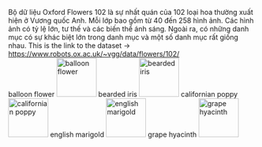 Bộ dữ liệu Oxford Flowers 102 là sự nhất quán của 102 loại hoa thường xuất hiện ở Vương quốc Anh. Mỗi lớp bao gồm từ 40 đến 258 hình ảnh. Các hình ảnh có tỷ lệ lớn, tư thế và các biến thể ánh sáng. Ngoài ra, có những danh mục có sự khác biệt lớn trong danh mục và một số danh mục rất giống nhau.
This is the link to the dataset -> https://www.robots.ox.ac.uk/~vgg/data/flowers/102/
<br> balloon flower <img width="81" height="79" alt="balloon flower" src="https://github.com/user-attachments/assets/9e8c520b-795f-4d71-a7e4-92eec5ba8e4f" />
bearded iris <img width="81" height="79" alt="bearded iris" src="https://github.com/user-attachments/assets/32e0966e-0dba-4833-af74-3fc051a065ad" />
californian poppy <img width="81" height="79" alt="californian poppy" src="https://github.com/user-attachments/assets/d3ef6d96-ab5a-442d-895a-2e0c6759f988" />
english marigold <img width="81" height="79" alt="english marigold" src="https://github.com/user-attachments/assets/74cc7f1a-5c5d-4307-8e77-b8df7d07e171" />
grape hyacinth <img width="81" height="79" alt="grape hyacinth" src="https://github.com/user-attachments/assets/a8d4173a-c238-482f-acc3-7f73fb8aba85" />





